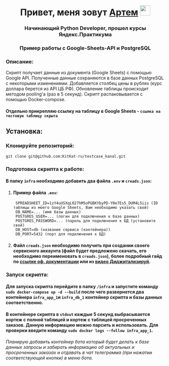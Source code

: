 <h1 align="center">Привет, меня зовут <a href="https://t.me/Taeray" target="_blank">Артем</a> 
<img src="https://github.com/blackcater/blackcater/raw/main/images/Hi.gif" height="32"/></h1>
<h3 align="center">Начинающий Python Developer, прошел курсы Яндекс.Практикума</h3>
<h3 align="center">Пример работы с Google-Sheets-API и PostgreSQL</h3>

### Описание: ###

Скрипт получает данные из документа (Google Sheets) с помощью Google API.
Полученные данные сохраняются в базе данных PostgreSQL с некоторыми изменениями.
Добавляется столбец цены в рублях (курс доллара берется из API ЦБ РФ).
Обновление таблицы происходит методом pooling'a (раз в 5 секунд).
Скрипт распаковывается с помощью Docker-compose.
#### Отдельно прикрепляю ссылку на таблицу в Google Sheets - `ссылка на тестовую таблицу скрыта` ####

## Установка: ##

### Клонируйте репозиторий: ###

    git clone git@github.com:KitKat-ru/testcase_kanal.git

### Подготовка скрипта к работе: ###

#### В папку `infra` необходимо добавить два файла `.env` и `creads.json`:
1. #### Пример файла `.env`:

        SPREADSHEET_ID=1zY4uUSXqL027hM5oPGBKYbyPD-Y0e7Es5_DUM4L5iis (ID таблицы из моего Google Sheets, Вам необходимо указать свой)
        DB_NAME=... (имя базы данных)
        POSTGRES_USER=... (логин для подключения к базе данных)
        POSTGRES_PASSWORD=... (пароль для подключения к БД (установите свой)
        DB_HOST=db (название сервиса (контейнера))
        DB_PORT=5432 (порт для подключения к БД)

2. #### Файл `creads.json` необходимо получить при создании своего сервисного аккаунта (файл будет предложено скачать, его необходимо переименовать в `creads.json`), более подробный гайд по [ссылке оф. документации](https://support.google.com/a/answer/7378726?hl=ru) или из [видео Диджитализируй](https://support.google.com/a/answer/7378726?hl=ru).
### Запуск скрипта: ###
#### Для запуска скрипта перейдите в папку `/infra` и запустите команду `sudo docker-compose up -d --build` после чего развернется два контейнера `infra_app_1`и `infra_db_1` контейнер скрипта и базы данных соответственно. ####
#### В контейнере скрипта в `stdout` каждые 5 секунд выбрасывается кортеж с полной таблицей и кортеж с таблицей просроченных заказов. Данную информацию можно парсить и использовать. Для проверки введите команду `sudo docker logs --follow infra_app_1`. ########

*Планирую добавить контейнер бота который будет делать к базе данных запросы и забирать информацию об актуальных и просроченных заказах и отдавать в чат телеграмма (при нажатии соответствующей кнопки) в меню бота.*
